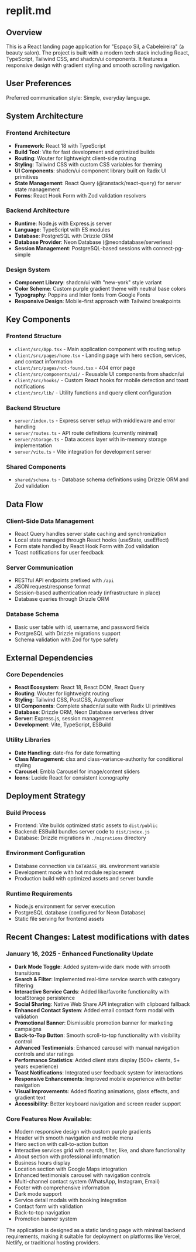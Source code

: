 # replit.md

## Overview

This is a React landing page application for "Espaço Sil, a Cabeleireira" (a beauty salon). The project is built with a modern tech stack including React, TypeScript, Tailwind CSS, and shadcn/ui components. It features a responsive design with gradient styling and smooth scrolling navigation.

## User Preferences

Preferred communication style: Simple, everyday language.

## System Architecture

### Frontend Architecture
- **Framework**: React 18 with TypeScript
- **Build Tool**: Vite for fast development and optimized builds
- **Routing**: Wouter for lightweight client-side routing
- **Styling**: Tailwind CSS with custom CSS variables for theming
- **UI Components**: shadcn/ui component library built on Radix UI primitives
- **State Management**: React Query (@tanstack/react-query) for server state management
- **Forms**: React Hook Form with Zod validation resolvers

### Backend Architecture
- **Runtime**: Node.js with Express.js server
- **Language**: TypeScript with ES modules
- **Database**: PostgreSQL with Drizzle ORM
- **Database Provider**: Neon Database (@neondatabase/serverless)
- **Session Management**: PostgreSQL-based sessions with connect-pg-simple

### Design System
- **Component Library**: shadcn/ui with "new-york" style variant
- **Color Scheme**: Custom purple gradient theme with neutral base colors
- **Typography**: Poppins and Inter fonts from Google Fonts
- **Responsive Design**: Mobile-first approach with Tailwind breakpoints

## Key Components

### Frontend Structure
- `client/src/App.tsx` - Main application component with routing setup
- `client/src/pages/home.tsx` - Landing page with hero section, services, and contact information
- `client/src/pages/not-found.tsx` - 404 error page
- `client/src/components/ui/` - Reusable UI components from shadcn/ui
- `client/src/hooks/` - Custom React hooks for mobile detection and toast notifications
- `client/src/lib/` - Utility functions and query client configuration

### Backend Structure
- `server/index.ts` - Express server setup with middleware and error handling
- `server/routes.ts` - API route definitions (currently minimal)
- `server/storage.ts` - Data access layer with in-memory storage implementation
- `server/vite.ts` - Vite integration for development server

### Shared Components
- `shared/schema.ts` - Database schema definitions using Drizzle ORM and Zod validation

## Data Flow

### Client-Side Data Management
- React Query handles server state caching and synchronization
- Local state managed through React hooks (useState, useEffect)
- Form state handled by React Hook Form with Zod validation
- Toast notifications for user feedback

### Server Communication
- RESTful API endpoints prefixed with `/api`
- JSON request/response format
- Session-based authentication ready (infrastructure in place)
- Database queries through Drizzle ORM

### Database Schema
- Basic user table with id, username, and password fields
- PostgreSQL with Drizzle migrations support
- Schema validation with Zod for type safety

## External Dependencies

### Core Dependencies
- **React Ecosystem**: React 18, React DOM, React Query
- **Routing**: Wouter for lightweight routing
- **Styling**: Tailwind CSS, PostCSS, Autoprefixer
- **UI Components**: Complete shadcn/ui suite with Radix UI primitives
- **Database**: Drizzle ORM, Neon Database serverless driver
- **Server**: Express.js, session management
- **Development**: Vite, TypeScript, ESBuild

### Utility Libraries
- **Date Handling**: date-fns for date formatting
- **Class Management**: clsx and class-variance-authority for conditional styling
- **Carousel**: Embla Carousel for image/content sliders
- **Icons**: Lucide React for consistent iconography

## Deployment Strategy

### Build Process
- Frontend: Vite builds optimized static assets to `dist/public`
- Backend: ESBuild bundles server code to `dist/index.js`
- Database: Drizzle migrations in `./migrations` directory

### Environment Configuration
- Database connection via `DATABASE_URL` environment variable
- Development mode with hot module replacement
- Production build with optimized assets and server bundle

### Runtime Requirements
- Node.js environment for server execution
- PostgreSQL database (configured for Neon Database)
- Static file serving for frontend assets

## Recent Changes: Latest modifications with dates

### January 16, 2025 - Enhanced Functionality Update
- **Dark Mode Toggle**: Added system-wide dark mode with smooth transitions
- **Search & Filter**: Implemented real-time service search with category filtering
- **Interactive Service Cards**: Added like/favorite functionality with localStorage persistence
- **Social Sharing**: Native Web Share API integration with clipboard fallback
- **Enhanced Contact System**: Added email contact form modal with validation
- **Promotional Banner**: Dismissible promotion banner for marketing campaigns
- **Back-to-Top Button**: Smooth scroll-to-top functionality with visibility control
- **Advanced Testimonials**: Enhanced carousel with manual navigation controls and star ratings
- **Performance Statistics**: Added client stats display (500+ clients, 5+ years experience)
- **Toast Notifications**: Integrated user feedback system for interactions
- **Responsive Enhancements**: Improved mobile experience with better navigation
- **Visual Improvements**: Added floating animations, glass effects, and gradient text
- **Accessibility**: Better keyboard navigation and screen reader support

### Core Features Now Available:
- Modern responsive design with custom purple gradients
- Header with smooth navigation and mobile menu
- Hero section with call-to-action button
- Interactive services grid with search, filter, like, and share functionality
- About section with professional information
- Business hours display
- Location section with Google Maps integration
- Enhanced testimonials carousel with navigation controls
- Multi-channel contact system (WhatsApp, Instagram, Email)
- Footer with comprehensive information
- Dark mode support
- Service detail modals with booking integration
- Contact form with validation
- Back-to-top navigation
- Promotion banner system

The application is designed as a static landing page with minimal backend requirements, making it suitable for deployment on platforms like Vercel, Netlify, or traditional hosting providers.